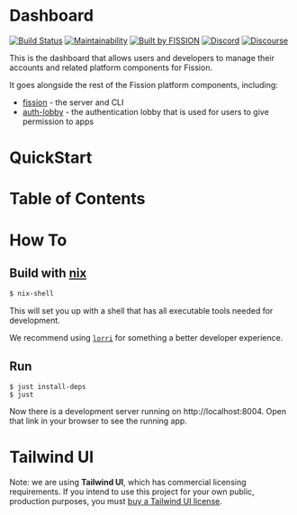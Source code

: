 # Dashboard

[![Build Status](https://travis-ci.org/fission-suite/PROJECTNAME.svg?branch=master)](https://travis-ci.org/fission-suite/PROJECTNAME)
[![Maintainability](https://api.codeclimate.com/v1/badges/44fb6a8a0cfd88bc41ef/maintainability)](https://codeclimate.com/github/fission-suite/PROJECTNAME/maintainability)
[![Built by FISSION](https://img.shields.io/badge/⌘-Built_by_FISSION-purple.svg)](https://fission.codes)
[![Discord](https://img.shields.io/discord/478735028319158273.svg)](https://discord.gg/zAQBDEq)
[![Discourse](https://img.shields.io/discourse/https/talk.fission.codes/topics)](https://talk.fission.codes)

This is the dashboard that allows users and developers to manage their accounts and related platform components for Fission.

It goes alongside the rest of the Fission platform components, including:
* [fission](https://github.com/fission-suite/fission) - the server and CLI
* [auth-lobby](https://github.com/fission-suite/auth-lobby) - the authentication lobby that is used for users to give permission to apps

# QuickStart

# Table of Contents

# How To

## Build with [nix](https://github.com/NixOS/nix)

```sh
$ nix-shell
```

This will set you up with a shell that has all executable tools needed for development.

We recommend using [`lorri`](https://github.com/target/lorri) for something a better developer experience.

## Run

```
$ just install-deps
$ just
```

Now there is a development server running on http://localhost:8004. Open that link in your browser to see the running app.

# Tailwind UI

Note: we are using **Tailwind UI**, which has commercial licensing requirements. If you intend to use this project for your own public, production purposes, you must [buy a Tailwind UI license](https://tailwindui.com/pricing).
